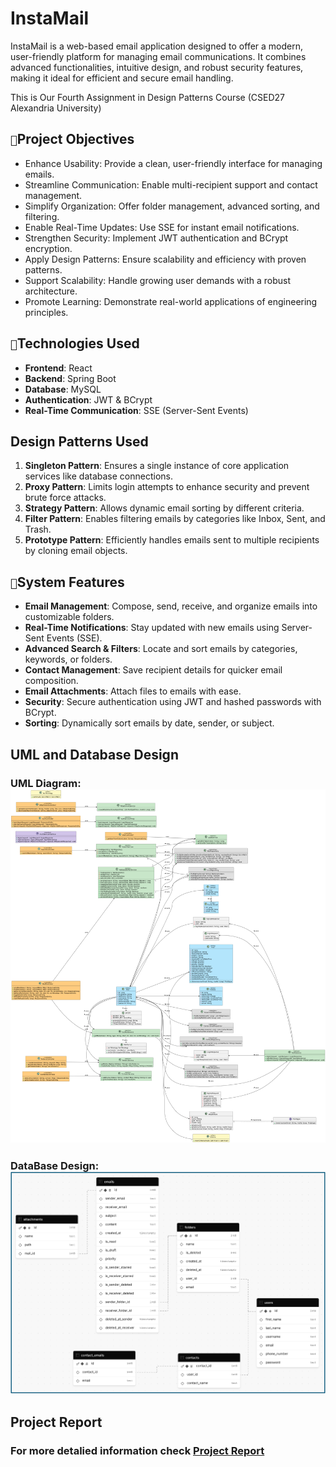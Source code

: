 # InstaMail

InstaMail is a web-based email application designed to offer a modern, user-friendly platform for managing email communications. It combines advanced functionalities, intuitive design, and robust security features, making it ideal for efficient and secure email handling.

This is Our Fourth Assignment in Design Patterns Course (CSED27 Alexandria University)

## `🌟`Project Objectives

* Enhance Usability: Provide a clean, user-friendly interface for managing emails.
* Streamline Communication: Enable multi-recipient support and contact management.
* Simplify Organization: Offer folder management, advanced sorting, and filtering.
* Enable Real-Time Updates: Use SSE for instant email notifications.
* Strengthen Security: Implement JWT authentication and BCrypt encryption.
* Apply Design Patterns: Ensure scalability and efficiency with proven patterns.
* Support Scalability: Handle growing user demands with a robust architecture.
* Promote Learning: Demonstrate real-world applications of engineering principles.

## `🔧`Technologies Used

- **Frontend**: React
- **Backend**: Spring Boot
- **Database**: MySQL
- **Authentication**: JWT & BCrypt
- **Real-Time Communication**: SSE (Server-Sent Events)

## Design Patterns Used

1. **Singleton Pattern**: Ensures a single instance of core application services like database connections.
2. **Proxy Pattern**: Limits login attempts to enhance security and prevent brute force attacks.
3. **Strategy Pattern**: Allows dynamic email sorting by different criteria.
4. **Filter Pattern**: Enables filtering emails by categories like Inbox, Sent, and Trash.
5. **Prototype Pattern**: Efficiently handles emails sent to multiple recipients by cloning email objects.

## `🚀`System Features

- **Email Management**: Compose, send, receive, and organize emails into customizable folders.
- **Real-Time Notifications**: Stay updated with new emails using Server-Sent Events (SSE).
- **Advanced Search & Filters**: Locate and sort emails by categories, keywords, or folders.
- **Contact Management**: Save recipient details for quicker email composition.
- **Email Attachments**: Attach files to emails with ease.
- **Security**: Secure authentication using JWT and hashed passwords with BCrypt.
- **Sorting**: Dynamically sort emails by date, sender, or subject.

## UML and Database Design

### **UML Diagram:** ![UMLDesign](assets/UMLDesign.png)

### DataBase Design:![UMLDesign](assets/DataBaseDesign.png)

## Project Report

### For more detalied information check [Project Report](https://github.com/omarzydan610/InstaMail/blob/main/assets/InstaMail.pdf)
